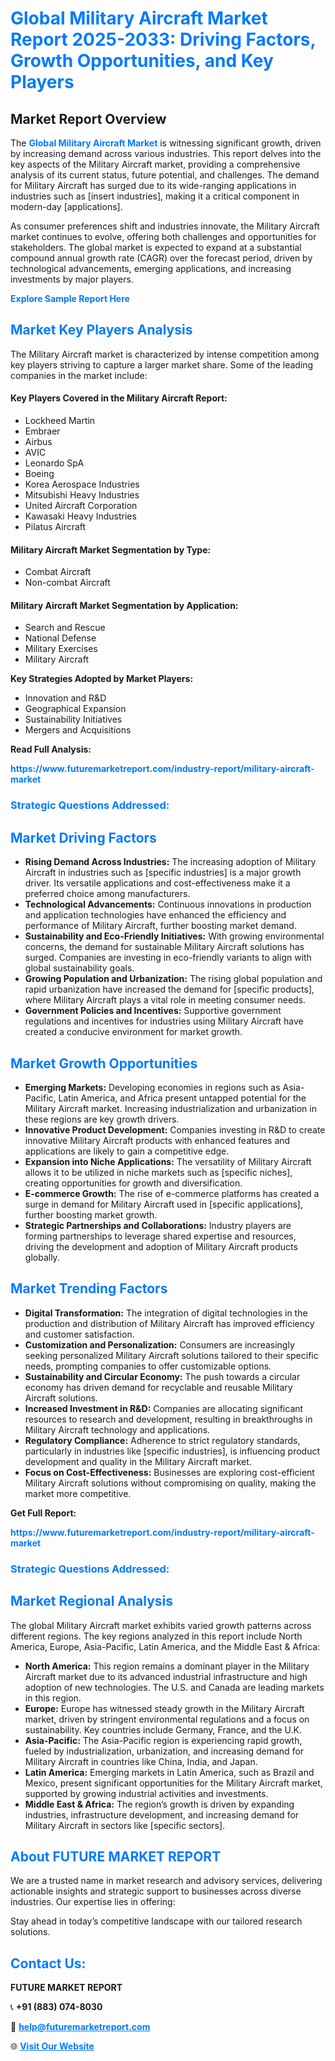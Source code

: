<h1 style="color: #007BFF;">Global Military Aircraft Market Report 2025-2033: Driving Factors, Growth Opportunities, and Key Players</h1>

<section id="overview">
<h2>Market Report Overview</h2>
<p>The <a href="https://www.futuremarketreport.com/industry-report/military-aircraft-market" style="color: #007BFF; text-decoration: none;"><strong>Global Military Aircraft Market</strong></a> is witnessing significant growth, driven by increasing demand across various industries. This report delves into the key aspects of the Military Aircraft market, providing a comprehensive analysis of its current status, future potential, and challenges. The demand for Military Aircraft has surged due to its wide-ranging applications in industries such as [insert industries], making it a critical component in modern-day [applications].</p>
<p>As consumer preferences shift and industries innovate, the Military Aircraft market continues to evolve, offering both challenges and opportunities for stakeholders. The global market is expected to expand at a substantial compound annual growth rate (CAGR) over the forecast period, driven by technological advancements, emerging applications, and increasing investments by major players.</p>
</section>

<section id="overview">
<p><a href="https://www.futuremarketreport.com/request-sample/reportId=128808" style="color: #007BFF; text-decoration: none;"><strong>Explore Sample Report Here</strong></a></p>
</section>

<section id="key-players">
<h2 style="color: #007BFF;">Market Key Players Analysis</h2>
<p>The Military Aircraft market is characterized by intense competition among key players striving to capture a larger market share. Some of the leading companies in the market include:</p>
<h4>Key Players Covered in the Military Aircraft Report:</h4>
<ul><li>Lockheed Martin</li><li>Embraer</li><li>Airbus</li><li>AVIC</li><li>Leonardo SpA</li><li>Boeing</li><li>Korea Aerospace Industries</li><li>Mitsubishi Heavy Industries</li><li>United Aircraft Corporation</li><li>Kawasaki Heavy Industries</li><li>Pilatus Aircraft</li></ul>
<h4>Military Aircraft Market Segmentation by Type:</h4>
<ul><li>Combat Aircraft</li><li>Non-combat Aircraft</li></ul>

<h4>Military Aircraft Market Segmentation by Application:</h4>
<ul><li>Search and Rescue</li><li>National Defense</li><li>Military Exercises</li><li>Military Aircraft</li></ul>
<p><strong>Key Strategies Adopted by Market Players:</strong></p>
<ul>
<li>Innovation and R&D</li>
<li>Geographical Expansion</li>
<li>Sustainability Initiatives</li>
<li>Mergers and Acquisitions</li>
</ul>
</section>

<section>
<p><strong>Read Full Analysis: </strong></p><a href="https://www.futuremarketreport.com/industry-report/military-aircraft-market" style="color: #007BFF; text-decoration: none;"><strong>https://www.futuremarketreport.com/industry-report/military-aircraft-market</strong></a>
<h3 style="color: #007BFF;">Strategic Questions Addressed:</h3>
</section>

<section id="driving-factors">
<h2 style="color: #007BFF;">Market Driving Factors</h2>
<ul>
<li><strong>Rising Demand Across Industries:</strong> The increasing adoption of Military Aircraft in industries such as [specific industries] is a major growth driver. Its versatile applications and cost-effectiveness make it a preferred choice among manufacturers.</li>
<li><strong>Technological Advancements:</strong> Continuous innovations in production and application technologies have enhanced the efficiency and performance of Military Aircraft, further boosting market demand.</li>
<li><strong>Sustainability and Eco-Friendly Initiatives:</strong> With growing environmental concerns, the demand for sustainable Military Aircraft solutions has surged. Companies are investing in eco-friendly variants to align with global sustainability goals.</li>
<li><strong>Growing Population and Urbanization:</strong> The rising global population and rapid urbanization have increased the demand for [specific products], where Military Aircraft plays a vital role in meeting consumer needs.</li>
<li><strong>Government Policies and Incentives:</strong> Supportive government regulations and incentives for industries using Military Aircraft have created a conducive environment for market growth.</li>
</ul>
</section>

<section id="growth-opportunities">
<h2 style="color: #007BFF;">Market Growth Opportunities</h2>
<ul>
<li><strong>Emerging Markets:</strong> Developing economies in regions such as Asia-Pacific, Latin America, and Africa present untapped potential for the Military Aircraft market. Increasing industrialization and urbanization in these regions are key growth drivers.</li>
<li><strong>Innovative Product Development:</strong> Companies investing in R&D to create innovative Military Aircraft products with enhanced features and applications are likely to gain a competitive edge.</li>
<li><strong>Expansion into Niche Applications:</strong> The versatility of Military Aircraft allows it to be utilized in niche markets such as [specific niches], creating opportunities for growth and diversification.</li>
<li><strong>E-commerce Growth:</strong> The rise of e-commerce platforms has created a surge in demand for Military Aircraft used in [specific applications], further boosting market growth.</li>
<li><strong>Strategic Partnerships and Collaborations:</strong> Industry players are forming partnerships to leverage shared expertise and resources, driving the development and adoption of Military Aircraft products globally.</li>
</ul>
</section>

<section id="trending-factors">
<h2 style="color: #007BFF;">Market Trending Factors</h2>
<ul>
<li><strong>Digital Transformation:</strong> The integration of digital technologies in the production and distribution of Military Aircraft has improved efficiency and customer satisfaction.</li>
<li><strong>Customization and Personalization:</strong> Consumers are increasingly seeking personalized Military Aircraft solutions tailored to their specific needs, prompting companies to offer customizable options.</li>
<li><strong>Sustainability and Circular Economy:</strong> The push towards a circular economy has driven demand for recyclable and reusable Military Aircraft solutions.</li>
<li><strong>Increased Investment in R&D:</strong> Companies are allocating significant resources to research and development, resulting in breakthroughs in Military Aircraft technology and applications.</li>
<li><strong>Regulatory Compliance:</strong> Adherence to strict regulatory standards, particularly in industries like [specific industries], is influencing product development and quality in the Military Aircraft market.</li>
<li><strong>Focus on Cost-Effectiveness:</strong> Businesses are exploring cost-efficient Military Aircraft solutions without compromising on quality, making the market more competitive.</li>
</ul>
</section>

<section>
<p><strong>Get Full Report: </strong></p><a href="https://www.futuremarketreport.com/industry-report/military-aircraft-market" style="color: #007BFF; text-decoration: none;"><strong>https://www.futuremarketreport.com/industry-report/military-aircraft-market</strong></a>
<h3 style="color: #007BFF;">Strategic Questions Addressed:</h3>
</section>


<section id="regional-analysis">
<h2 style="color: #007BFF;">Market Regional Analysis</h2>
<p>The global Military Aircraft market exhibits varied growth patterns across different regions. The key regions analyzed in this report include North America, Europe, Asia-Pacific, Latin America, and the Middle East & Africa:</p>
<ul>
<li><strong>North America:</strong> This region remains a dominant player in the Military Aircraft market due to its advanced industrial infrastructure and high adoption of new technologies. The U.S. and Canada are leading markets in this region.</li>
<li><strong>Europe:</strong> Europe has witnessed steady growth in the Military Aircraft market, driven by stringent environmental regulations and a focus on sustainability. Key countries include Germany, France, and the U.K.</li>
<li><strong>Asia-Pacific:</strong> The Asia-Pacific region is experiencing rapid growth, fueled by industrialization, urbanization, and increasing demand for Military Aircraft in countries like China, India, and Japan.</li>
<li><strong>Latin America:</strong> Emerging markets in Latin America, such as Brazil and Mexico, present significant opportunities for the Military Aircraft market, supported by growing industrial activities and investments.</li>
<li><strong>Middle East & Africa:</strong> The region’s growth is driven by expanding industries, infrastructure development, and increasing demand for Military Aircraft in sectors like [specific sectors].</li>
</ul>
</section>

<footer>
<h2 style="color: #007BFF;">About FUTURE MARKET REPORT</h2>
<p>We are a trusted name in market research and advisory services, delivering actionable insights and strategic support to businesses across diverse industries. Our expertise lies in offering:</p>

<p>Stay ahead in today’s competitive landscape with our tailored research solutions.</p>

<h2 style="color: #007BFF;">Contact Us:</h2>
<p><strong>FUTURE MARKET REPORT</strong></p>
<p>📞 <strong>+91 (883) 074-8030</strong></p>
<p>📧 <strong><a href="mailto:help@futuremarketreport.com" style="color: #007BFF;">help@futuremarketreport.com</a></strong></p>
<p>🌐 <strong><a href="https://www.futuremarketreport.com/" style="color: #007BFF;">Visit Our Website</a></strong></p>
</footer>